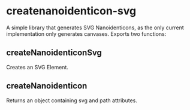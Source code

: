 # createnanoidenticon-svg

A simple library that generates SVG Nanoidenticons, as the only current implementation only generates canvases. Exports two functions:

## createNanoidenticonSvg

Creates an SVG Element.

## createNanoidenticon

Returns an object containing svg and path attributes.
